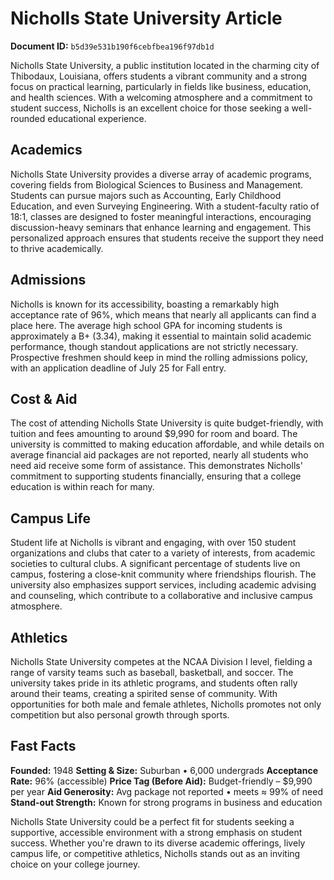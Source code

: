 # Nicholls State University Article

**Document ID:** `b5d39e531b190f6cebfbea196f97db1d`

Nicholls State University, a public institution located in the charming city of Thibodaux, Louisiana, offers students a vibrant community and a strong focus on practical learning, particularly in fields like business, education, and health sciences. With a welcoming atmosphere and a commitment to student success, Nicholls is an excellent choice for those seeking a well-rounded educational experience.

## Academics
Nicholls State University provides a diverse array of academic programs, covering fields from Biological Sciences to Business and Management. Students can pursue majors such as Accounting, Early Childhood Education, and even Surveying Engineering. With a student-faculty ratio of 18:1, classes are designed to foster meaningful interactions, encouraging discussion-heavy seminars that enhance learning and engagement. This personalized approach ensures that students receive the support they need to thrive academically.

## Admissions
Nicholls is known for its accessibility, boasting a remarkably high acceptance rate of 96%, which means that nearly all applicants can find a place here. The average high school GPA for incoming students is approximately a B+ (3.34), making it essential to maintain solid academic performance, though standout applications are not strictly necessary. Prospective freshmen should keep in mind the rolling admissions policy, with an application deadline of July 25 for Fall entry.

## Cost & Aid
The cost of attending Nicholls State University is quite budget-friendly, with tuition and fees amounting to around $9,990 for room and board. The university is committed to making education affordable, and while details on average financial aid packages are not reported, nearly all students who need aid receive some form of assistance. This demonstrates Nicholls' commitment to supporting students financially, ensuring that a college education is within reach for many.

## Campus Life
Student life at Nicholls is vibrant and engaging, with over 150 student organizations and clubs that cater to a variety of interests, from academic societies to cultural clubs. A significant percentage of students live on campus, fostering a close-knit community where friendships flourish. The university also emphasizes support services, including academic advising and counseling, which contribute to a collaborative and inclusive campus atmosphere.

## Athletics
Nicholls State University competes at the NCAA Division I level, fielding a range of varsity teams such as baseball, basketball, and soccer. The university takes pride in its athletic programs, and students often rally around their teams, creating a spirited sense of community. With opportunities for both male and female athletes, Nicholls promotes not only competition but also personal growth through sports.

## Fast Facts
**Founded:** 1948
**Setting & Size:** Suburban • 6,000 undergrads
**Acceptance Rate:** 96% (accessible)
**Price Tag (Before Aid):** Budget-friendly – $9,990 per year
**Aid Generosity:** Avg package not reported • meets ≈ 99% of need
**Stand-out Strength:** Known for strong programs in business and education

Nicholls State University could be a perfect fit for students seeking a supportive, accessible environment with a strong emphasis on student success. Whether you're drawn to its diverse academic offerings, lively campus life, or competitive athletics, Nicholls stands out as an inviting choice on your college journey.
